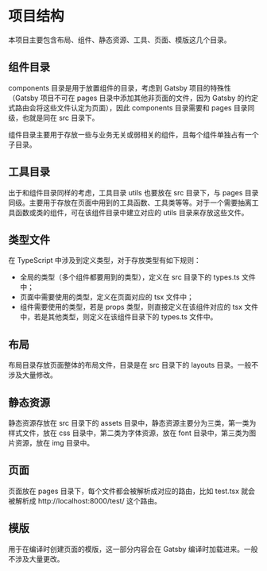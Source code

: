 # 项目结构

本项目主要包含布局、组件、静态资源、工具、页面、模版这几个目录。

## 组件目录

components 目录是用于放置组件的目录，考虑到 Gatsby 项目的特殊性（Gatsby 项目不可在 pages 目录中添加其他非页面的文件，因为 Gatsby 的约定式路由会将这些文件认定为页面），因此 components 目录需要和 pages 目录同级，也就是同在 src 目录下。

组件目录主要用于存放一些与业务无关或弱相关的组件，且每个组件单独占有一个子目录。

## 工具目录

出于和组件目录同样的考虑，工具目录 utils 也要放在 src 目录下，与 pages 目录同级。主要用于存放在页面中用到的工具函数、工具类等等。对于一个需要抽离工具函数或类的组件，可在该组件目录中建立对应的 utils 目录来存放这些文件。

## 类型文件

在 TypeScript 中涉及到定义类型，对于存放类型有如下规则：

- 全局的类型（多个组件都要用到的类型），定义在 src 目录下的 types.ts 文件中；
- 页面中需要使用的类型，定义在页面对应的 tsx 文件中；
- 组件需要使用的类型，若是 props 类型，则直接定义在该组件对应的 tsx 文件中，若是其他类型，则定义在该组件目录下的 types.ts 文件中。

## 布局

布局目录存放页面整体的布局文件，目录是在 src 目录下的 layouts 目录。一般不涉及大量修改。

## 静态资源

静态资源存放在 src 目录下的 assets 目录中，静态资源主要分为三类，第一类为样式文件，放在 css 目录中，第二类为字体资源，放在 font 目录中，第三类为图片资源，放在 img 目录中。

## 页面

页面放在 pages 目录下，每个文件都会被解析成对应的路由，比如 test.tsx 就会被解析成 http://localhost:8000/test/ 这个路由。

## 模版

用于在编译时创建页面的模版，这一部分内容会在 Gatsby 编译时加载进来。一般不涉及大量更改。
